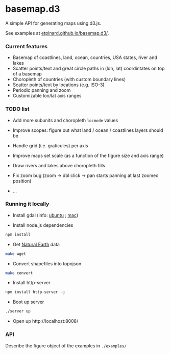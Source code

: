 # basemap.d3

A simple API for generating maps using d3.js.

See examples at [etpinard.github.io/basemap.d3/](http://etpinard.github.io/basemap.d3/).


### Current features

- Basemap of coastlines, land, ocean, countries, USA states, river and lakes
- Scatter points/text and great circle paths in (lon, lat) coordintates on top of a basemap
- Choropleth of countries (with custom boundary lines)
- Scatter points/text by locations (e.g. ISO-3)
- Periodic panning and zoom
- Customizable lon/lat axis ranges

### TODO list

- Add more subunits and choropleth `locmode` values
- Improve scopes: figure out what land / ocean / coastlines layers should be
- Handle grid (i.e. graticules) per axis
- Improve maps set scale (as a function of the figure size and axis range)

- Draw rivers and lakes above choropleth fills
- Fix zoom bug (zoom -> dbl click -> pan starts panning at last zoomed position)
- ...

### Running it locally

- Install gdal (info:
  [ubuntu](http://www.sarasafavi.com/installing-gdalogr-on-ubuntu.html) ;
  [mac](https://trac.osgeo.org/gdal/wiki/BuildingOnMac))

- Install node.js dependencies
```bash
npm install
```


- Get [Natural Earth](http://www.naturalearthdata.com/downloads/) data
```bash
make wget
```

- Convert shapefiles into topojson
```bash
make convert
```

- Install http-server
```bash
npm install http-server -g
```

- Boot up server
```bash
./server up

```

- Open up http://localhost:8008/ 

### API

Describe the figure object of the examples in `./examples/`

